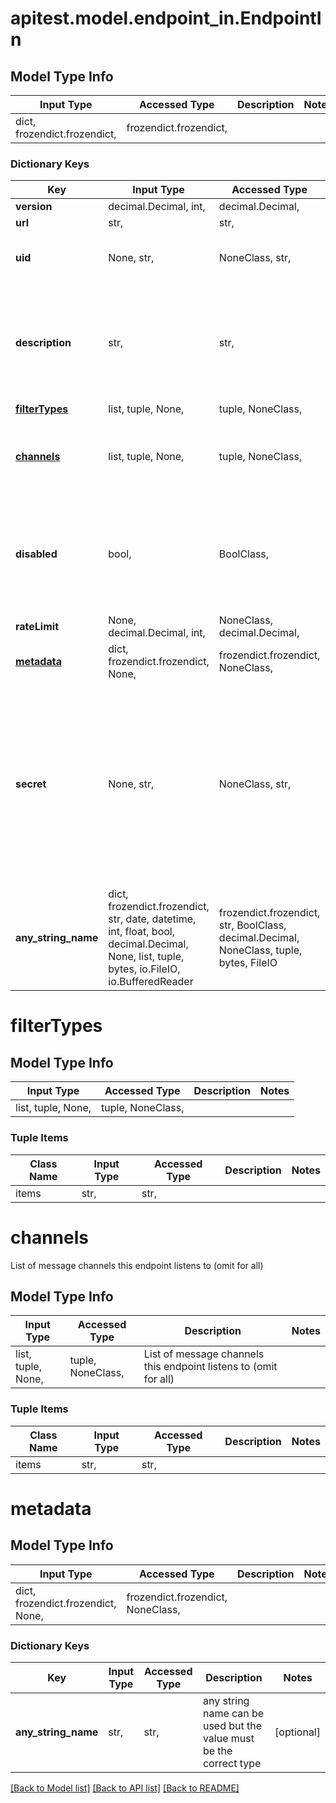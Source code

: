 # apitest.model.endpoint_in.EndpointIn

## Model Type Info
Input Type | Accessed Type | Description | Notes
------------ | ------------- | ------------- | -------------
dict, frozendict.frozendict,  | frozendict.frozendict,  |  | 

### Dictionary Keys
Key | Input Type | Accessed Type | Description | Notes
------------ | ------------- | ------------- | ------------- | -------------
**version** | decimal.Decimal, int,  | decimal.Decimal,  |  | 
**url** | str,  | str,  |  | 
**uid** | None, str,  | NoneClass, str,  | Optional unique identifier for the endpoint | [optional] 
**description** | str,  | str,  |  | [optional] if omitted the server will use the default value of ""
**[filterTypes](#filterTypes)** | list, tuple, None,  | tuple, NoneClass,  |  | [optional] 
**[channels](#channels)** | list, tuple, None,  | tuple, NoneClass,  | List of message channels this endpoint listens to (omit for all) | [optional] 
**disabled** | bool,  | BoolClass,  |  | [optional] if omitted the server will use the default value of False
**rateLimit** | None, decimal.Decimal, int,  | NoneClass, decimal.Decimal,  |  | [optional] 
**[metadata](#metadata)** | dict, frozendict.frozendict, None,  | frozendict.frozendict, NoneClass,  |  | [optional] 
**secret** | None, str,  | NoneClass, str,  | The endpoint&#x27;s verification secret. If &#x60;null&#x60; is passed, a secret is automatically generated. Format: &#x60;base64&#x60; encoded random bytes optionally prefixed with &#x60;whsec_&#x60;. Recommended size: 24. | [optional] 
**any_string_name** | dict, frozendict.frozendict, str, date, datetime, int, float, bool, decimal.Decimal, None, list, tuple, bytes, io.FileIO, io.BufferedReader | frozendict.frozendict, str, BoolClass, decimal.Decimal, NoneClass, tuple, bytes, FileIO | any string name can be used but the value must be the correct type | [optional]

# filterTypes

## Model Type Info
Input Type | Accessed Type | Description | Notes
------------ | ------------- | ------------- | -------------
list, tuple, None,  | tuple, NoneClass,  |  | 

### Tuple Items
Class Name | Input Type | Accessed Type | Description | Notes
------------- | ------------- | ------------- | ------------- | -------------
items | str,  | str,  |  | 

# channels

List of message channels this endpoint listens to (omit for all)

## Model Type Info
Input Type | Accessed Type | Description | Notes
------------ | ------------- | ------------- | -------------
list, tuple, None,  | tuple, NoneClass,  | List of message channels this endpoint listens to (omit for all) | 

### Tuple Items
Class Name | Input Type | Accessed Type | Description | Notes
------------- | ------------- | ------------- | ------------- | -------------
items | str,  | str,  |  | 

# metadata

## Model Type Info
Input Type | Accessed Type | Description | Notes
------------ | ------------- | ------------- | -------------
dict, frozendict.frozendict, None,  | frozendict.frozendict, NoneClass,  |  | 

### Dictionary Keys
Key | Input Type | Accessed Type | Description | Notes
------------ | ------------- | ------------- | ------------- | -------------
**any_string_name** | str,  | str,  | any string name can be used but the value must be the correct type | [optional] 

[[Back to Model list]](../../README.md#documentation-for-models) [[Back to API list]](../../README.md#documentation-for-api-endpoints) [[Back to README]](../../README.md)

